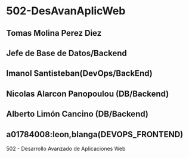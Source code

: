 # 502-DesAvanAplicWeb

## Tomas Molina Perez Diez
## Jefe de Base de Datos/Backend
## Imanol Santisteban(DevOps/BackEnd)
## Nicolas Alarcon Panopoulou (DB/Backend)
## Alberto Limón Cancino (DB/Backend)
## a01784008:leon,blanga(DEVOPS_FRONTEND)

502 - Desarrollo Avanzado de Aplicaciones Web
